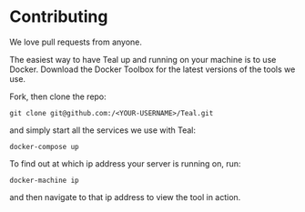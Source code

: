 # Contributing

We love pull requests from anyone.

The easiest way to have Teal up and running on your machine is to use Docker. Download the Docker Toolbox for the latest versions of the tools we use.

Fork, then clone the repo:

```
git clone git@github.com:/<YOUR-USERNAME>/Teal.git
```

and simply start all the services we use with Teal:

```
docker-compose up
```

To find out at which ip address your server is running on, run:

```
docker-machine ip
```	

and then navigate to that ip address to view the tool in action.
